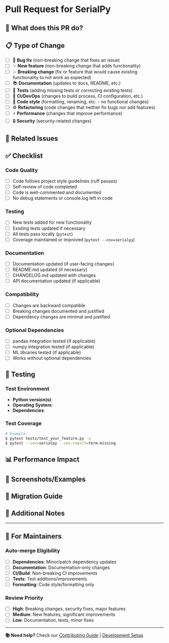 # Pull Request for SerialPy

## 🎯 **What does this PR do?**
<!-- Provide a clear, concise description of the changes -->

## 📋 **Type of Change**
<!-- Check all that apply -->
- [ ] 🐛 **Bug fix** (non-breaking change that fixes an issue)
- [ ] ✨ **New feature** (non-breaking change that adds functionality)
- [ ] 💥 **Breaking change** (fix or feature that would cause existing functionality to not work as expected)
- [ ] 📚 **Documentation** (updates to docs, README, etc.)
- [ ] 🧪 **Tests** (adding missing tests or correcting existing tests)
- [ ] 🔧 **CI/DevOps** (changes to build process, CI configuration, etc.)
- [ ] 🎨 **Code style** (formatting, renaming, etc. - no functional changes)
- [ ] ♻️ **Refactoring** (code changes that neither fix bugs nor add features)
- [ ] ⚡ **Performance** (changes that improve performance)
- [ ] 🔒 **Security** (security-related changes)

## 🔗 **Related Issues**
<!-- Link related issues: Fixes #123, Closes #456, Related to #789 -->

## ✅ **Checklist**
<!-- Mark completed items with [x] -->

### Code Quality
- [ ] Code follows project style guidelines (ruff passes)
- [ ] Self-review of code completed
- [ ] Code is well-commented and documented
- [ ] No debug statements or console.log left in code

### Testing
- [ ] New tests added for new functionality
- [ ] Existing tests updated if necessary
- [ ] All tests pass locally (`pytest`)
- [ ] Coverage maintained or improved (`pytest --cov=serialpy`)

### Documentation
- [ ] Documentation updated (if user-facing changes)
- [ ] README.md updated (if necessary)
- [ ] CHANGELOG.md updated with changes
- [ ] API documentation updated (if applicable)

### Compatibility
- [ ] Changes are backward compatible
- [ ] Breaking changes documented and justified
- [ ] Dependency changes are minimal and justified

### Optional Dependencies
<!-- Check if your changes affect optional dependencies -->
- [ ] pandas integration tested (if applicable)
- [ ] numpy integration tested (if applicable)  
- [ ] ML libraries tested (if applicable)
- [ ] Works without optional dependencies

## 🧪 **Testing**
<!-- Describe the testing you performed -->

### Test Environment
- **Python version(s)**:
- **Operating System**:
- **Dependencies**:

### Test Coverage
<!-- Paste relevant test output or describe test scenarios -->
```bash
# Example:
$ pytest tests/test_your_feature.py -v
$ pytest --cov=serialpy --cov-report=term-missing
```

## 📊 **Performance Impact**
<!-- If performance-related, include benchmarks -->
<!-- Use scripts/benchmark_real_performance.py if applicable -->

## 📸 **Screenshots/Examples**
<!-- For UI changes or new features, include examples -->

## 🔄 **Migration Guide**
<!-- For breaking changes, provide migration instructions -->

## 📝 **Additional Notes**
<!-- Any additional information, concerns, or discussion points -->

---

## 🤖 **For Maintainers**

### Auto-merge Eligibility
<!-- Maintainers: check if this PR qualifies for auto-merge -->
- [ ] **Dependencies**: Minor/patch dependency updates
- [ ] **Documentation**: Documentation-only changes  
- [ ] **CI/Build**: Non-breaking CI improvements
- [ ] **Tests**: Test additions/improvements
- [ ] **Formatting**: Code style/formatting only

### Review Priority
- [ ] **High**: Breaking changes, security fixes, major features
- [ ] **Medium**: New features, significant improvements
- [ ] **Low**: Documentation, tests, minor fixes

---

**📚 Need help?** Check our [Contributing Guide](docs/CONTRIBUTING.md) | [Development Setup](docs/CONTRIBUTING.md#development-setup)
